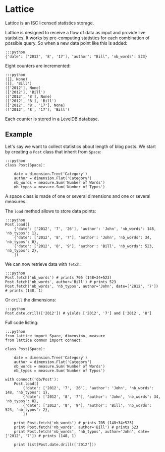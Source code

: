 
# Lattice

Lattice is an ISC licensed statistics storage.

Lattice is designed to receive a flow of data as input and provide
live statistics. It works by pre-computing statistics for each
combination of possible query. So when a new data point like this is
added:

    :::python
    {'date': ['2012', '8', '17'], 'author': "Bill", 'nb_words': 523}

Eight counters are incremented:

    :::python
    ([], None)
    ([], 'Bill')
    (['2012'], None)
    (['2012'], 'Bill')
    (['2012', '8'], None)
    (['2012', '8'], 'Bill')
    (['2012', '8', '17'], None)
    (['2012', '8', '17'], 'Bill')


Each counter is stored in a LevelDB database.


## Example

Let's say we want to collect statistics about length of blog posts. We
start by creating a `Post` class that inherit from `Space`:

    :::python
    class Post(Space):

        date = dimension.Tree('Category')
        author = dimension.Flat('Category')
        nb_words = measure.Sum('Number of Words')
        nb_typos = measure.Sum('Number of Typos')

A space class is made of one or several dimensions and one or several
measures.

The `load` method allows to store data points:

    :::python
    Post.load([
        {'date': ['2012', '7', '26'], 'author': 'John', 'nb_words': 148, 'nb_typos': 1},
        {'date': ['2012', '8', '7'], 'author': 'John', 'nb_words': 34, 'nb_typos': 0},
        {'date': ['2012', '8', '9'], 'author': 'Bill', 'nb_words': 523, 'nb_typos': 2},
        ])

We can now retrieve data with `fetch`:

    :::python
    Post.fetch('nb_words') # prints 705 (148+34+523)
    Post.fetch('nb_words', author='Bill') # prints 523
    Post.fetch('nb_words', 'nb_typos', author='John', date=['2012', '7']) # prints (148, 1)

Or `drill` the dimensions:

    :::python
    Post.date.drill(['2012']) # yields ['2012', '7'] and ['2012', '8']

Full code listing:

    :::python
    from lattice import Space, dimension, measure
    from lattice.common import connect

    class Post(Space):

        date = dimension.Tree('Category')
        author = dimension.Flat('Category')
        nb_words = measure.Sum('Number of Words')
        nb_typos = measure.Sum('Number of Typos')

    with connect('db/Post'):
        Post.load([
            {'date': ['2012', '7', '26'], 'author': 'John', 'nb_words': 148, 'nb_typos': 1},
            {'date': ['2012', '8', '7'], 'author': 'John', 'nb_words': 34, 'nb_typos': 0},
            {'date': ['2012', '8', '9'], 'author': 'Bill', 'nb_words': 523, 'nb_typos': 2},
            ])

        print Post.fetch('nb_words') # prints 705 (148+34+523)
        print Post.fetch('nb_words', author='Bill') # prints 523
        print Post.fetch('nb_words', 'nb_typos', author='John', date=['2012', '7']) # prints (148, 1)

        print list(Post.date.drill(['2012']))
